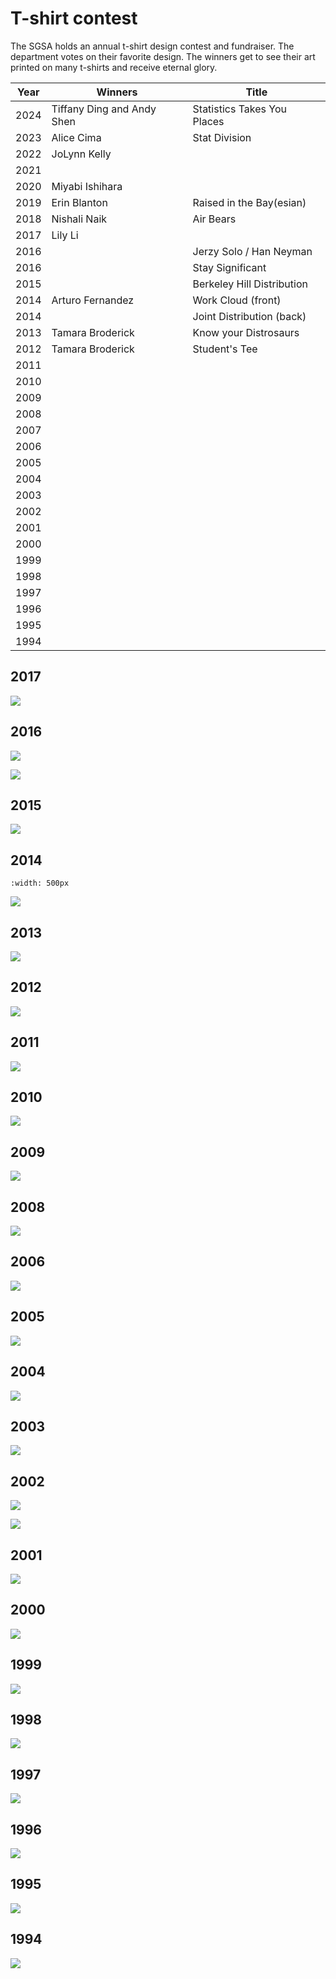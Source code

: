 # T-shirt contest

The SGSA holds an annual t-shirt design contest and fundraiser. The department votes on their favorite design. The winners get to see their art printed on many t-shirts and receive eternal glory.

| Year | Winners                    | Title                       |
|------|----------------------------|-----------------------------|
| 2024 | Tiffany Ding and Andy Shen | Statistics Takes You Places |
| 2023 | Alice Cima                 | Stat Division               |
| 2022 | JoLynn Kelly               |                             |
| 2021 |                            |                             |
| 2020 | Miyabi Ishihara            |                             |
| 2019 | Erin Blanton               | Raised in the Bay(esian)    |
| 2018 | Nishali Naik               | Air Bears                   |
| 2017 | Lily Li                    |                             |
| 2016 |                            | Jerzy Solo / Han Neyman     |
| 2016 |                            | Stay Significant            |
| 2015 |                            | Berkeley Hill Distribution  |
| 2014 | Arturo Fernandez           | Work Cloud (front)          |
| 2014 |                            | Joint Distribution (back)   |
| 2013 | Tamara Broderick           | Know your Distrosaurs       |
| 2012 | Tamara Broderick           | Student's Tee               |
| 2011 |                            |                             | 
| 2010 |                            |                             |
| 2009 |                            |                             |
| 2008 |                            |                             |
| 2007 |                            |                             |
| 2006 |                            |                             |
| 2005 |                            |                             |
| 2004 |                            |                             |
| 2003 |                            |                             |
| 2002 |                            |                             |
| 2001 |                            |                             |
| 2000 |                            |                             |
| 1999 |                            |                             |
| 1998 |                            |                             |
| 1997 |                            |                             |
| 1996 |                            |                             |
| 1995 |                            |                             |
| 1994 |                            |                             |

## 2017

![](/assets/tshirts/Stats_T-Shirt_Design_Recolored_2017.png)

## 2016

![](/assets/tshirts/nYjjLt4_2016.jpg)

![](/assets/tshirts/stat_2016.jpg)

## 2015

![](/assets/tshirts/I8bXNtN_2015.png)

## 2014

```{image} /assets/tshirts/Tshirt_Students_t_2014_1.jpg
:width: 500px
```

![](/assets/tshirts/500px-Tshirt_Students_t_2014_2.png)

## 2013

![](/assets/tshirts/500px-Tshirt_Students_t_2013.jpg)

## 2012

![](/assets/tshirts/500px-Tshirt_Students_t_2012.png)

## 2011

![](/assets/tshirts/tshirt_berkeleystatistics_thumb_2011.png)

## 2010

![](/assets/tshirts/500px-Tshirt_2010.png)

## 2009

![](/assets/tshirts/500px-Tshirt_2009.jpg)

## 2008

![](/assets/tshirts/500px-Tshirt_2008.png)

## 2006

![](/assets/tshirts/500px-Tshirt_2006.jpg)

## 2005

![](/assets/tshirts/500px-Tshirt_2005.jpg)

## 2004

![](/assets/tshirts/500px-Tshirt_2004.jpg)

## 2003

![](/assets/tshirts/500px-Tshirt_2003.jpg)

## 2002

![](/assets/tshirts/Tshirt_2002.jpg)

![](/assets/tshirts/Tshirt_2002_back.jpg)

## 2001

![](/assets/tshirts/500px-Tshirt_2001.jpg)

## 2000

![](/assets/tshirts/Tshirt_2000.jpg)

## 1999

![](/assets/tshirts/500px-Tshirt_1999.jpg)

## 1998

![](/assets/tshirts/Tshirt_1998.jpg)

## 1997

![](/assets/tshirts/Tshirt_1997.jpg)

## 1996

![](/assets/tshirts/Tshirt_1996.jpg)

## 1995

![](/assets/tshirts/Tshirt_1995.jpg)

## 1994

![](/assets/tshirts/Tshirt_1994.jpg)
